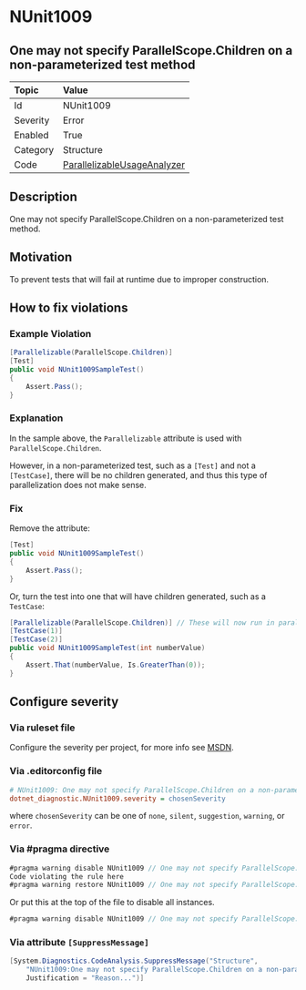 # NUnit1009

## One may not specify ParallelScope.Children on a non-parameterized test method

| Topic    | Value
| :--      | :--
| Id       | NUnit1009
| Severity | Error
| Enabled  | True
| Category | Structure
| Code     | [ParallelizableUsageAnalyzer](https://github.com/nunit/nunit.analyzers/blob/0.6.0/src/nunit.analyzers/ParallelizableUsage/ParallelizableUsageAnalyzer.cs)

## Description

One may not specify ParallelScope.Children on a non-parameterized test method.

## Motivation

To prevent tests that will fail at runtime due to improper construction.

## How to fix violations

### Example Violation

```csharp
[Parallelizable(ParallelScope.Children)]
[Test]
public void NUnit1009SampleTest()
{
    Assert.Pass();
}
```

### Explanation

In the sample above, the `Parallelizable` attribute is used with `ParallelScope.Children`.

However, in a non-parameterized test, such as a `[Test]` and not a `[TestCase]`, there will be no children generated, and thus this type of parallelization does not make sense.

### Fix

Remove the attribute:

```csharp
[Test]
public void NUnit1009SampleTest()
{
    Assert.Pass();
}
```

Or, turn the test into one that will have children generated, such as a `TestCase`:

```csharp
[Parallelizable(ParallelScope.Children)] // These will now run in parallel
[TestCase(1)]
[TestCase(2)]
public void NUnit1009SampleTest(int numberValue)
{
    Assert.That(numberValue, Is.GreaterThan(0));
}
```

<!-- start generated config severity -->
## Configure severity

### Via ruleset file

Configure the severity per project, for more info see [MSDN](https://msdn.microsoft.com/en-us/library/dd264949.aspx).

### Via .editorconfig file

```ini
# NUnit1009: One may not specify ParallelScope.Children on a non-parameterized test method
dotnet_diagnostic.NUnit1009.severity = chosenSeverity
```

where `chosenSeverity` can be one of `none`, `silent`, `suggestion`, `warning`, or `error`.

### Via #pragma directive

```csharp
#pragma warning disable NUnit1009 // One may not specify ParallelScope.Children on a non-parameterized test method
Code violating the rule here
#pragma warning restore NUnit1009 // One may not specify ParallelScope.Children on a non-parameterized test method
```

Or put this at the top of the file to disable all instances.

```csharp
#pragma warning disable NUnit1009 // One may not specify ParallelScope.Children on a non-parameterized test method
```

### Via attribute `[SuppressMessage]`

```csharp
[System.Diagnostics.CodeAnalysis.SuppressMessage("Structure",
    "NUnit1009:One may not specify ParallelScope.Children on a non-parameterized test method",
    Justification = "Reason...")]
```
<!-- end generated config severity -->
